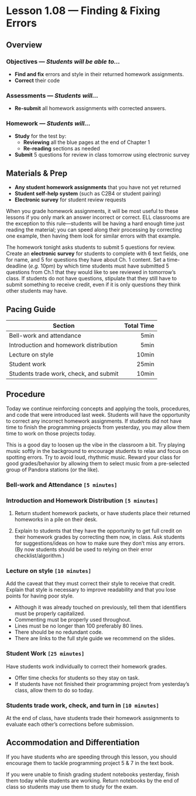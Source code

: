 Lesson 1.08 — Finding & Fixing Errors
====================================================================================================

Overview
--------
### Objectives — _Students will be able to…_
- **Find and fix** errors and style in their returned homework assignments.
- **Correct** their code

### Assessments — _Students will…_
- **Re-submit** all homework assignments with corrected answers.

### Homework — _Students will…_
- **Study** for the test by:
  - **Reviewing** all the blue pages at the end of Chapter 1
  - **Re-reading** sections as needed
- **Submit** 5 questions for review in class tomorrow using electronic survey


Materials & Prep
----------------
- **Any student homework assignments** that you have not yet returned
- **Student self-help system** (such as C2B4 or student pairing)
- **Electronic survey** for student review requests

When you grade homework assignments, it will be most useful to these lessons if you only mark an
answer incorrect or correct. ELL classrooms are the exception to this rule—students will be having a
hard enough time just reading the material; you can speed along their processing by correcting one
example, then having them look for similar errors with that example.

The homework tonight asks students to submit 5 questions for review. Create an **electronic survey**
for students to complete with 6 text fields, one for name, and 5 for questions they have about Ch. 1
content. Set a time-deadline (_e.g._ 10pm) by which time students must have submitted 5 questions
from Ch.1 that they would like to see reviewed in tomorrow’s class. If students do not have
questions, stipulate that they still have to submit something to receive credit, even if it is only
questions they think other students may have.


Pacing Guide
------------
| Section                                | Total Time |
|----------------------------------------|-----------:|
| Bell-work and attendance               |       5min |
| Introduction and homework distribution |       5min |
| Lecture on style                       |      10min |
| Student work                           |      25min |
| Students trade work, check, and submit |      10min |


Procedure
---------
Today we continue reinforcing concepts and applying the tools, procedures, and code that were
introduced last week. Students will have the opportunity to correct any incorrect homework
assignments. If students did not have time to finish the programming projects from yesterday, you
may allow them time to work on those projects today.

This is a good day to loosen up the vibe in the classroom a bit. Try playing music softly in the
background to encourage students to relax and focus on spotting errors. Try to avoid loud, rhythmic
music. Reward your class for good grades/behavior by allowing them to select music from a
pre-selected group of Pandora stations (or the like).

### Bell-work and Attendance `[5 minutes]`

### Introduction and Homework Distribution `[5 minutes]`

1. Return student homework packets, or have students place their returned homeworks in a pile on
  their desk.

2. Explain to students that they have the opportunity to get full credit on their homework grades by
  correcting them now, in class. Ask students for suggestions/ideas on how to make sure they don’t
  miss any errors. (By now students should be used to relying on their error checklist/algorithm.)

### Lecture on style `[10 minutes]`

Add the caveat that they must correct their style to receive that credit. Explain that style is
necessary to improve readability and that you lose points for having poor style.
  - Although it was already touched on previously, tell them that identifiers must be properly
    capitalized.
  - Commenting must be properly used throughout.
  - Lines must be no longer than 100 preferably 80 lines.
  - There should be no redundant code.
  - There are links to the full style guide we recommend on the slides.

### Student Work `[25 minutes]`
Have students work individually to correct their homework grades.
  - Offer time checks for students so they stay on task.
  - If students have not finished their programming project from yesterday’s class, allow them to do
    so today.

### Students trade work, check, and turn in `[10 minutes]`
At the end of class, have students trade their homework assignments to evaluate each other’s
corrections before submission.


Accommodation and Differentiation
---------------------------------
If you have students who are speeding through this lesson, you should encourage them to tackle
programming project 5 & 7 in the text book.

If you were unable to finish grading student notebooks yesterday, finish them today while students
are working. Return notebooks by the end of class so students may use them to study for the exam.
